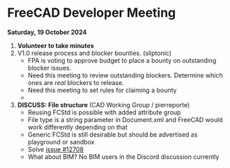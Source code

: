 # FreeCAD Developer Meeting

**Saturday, 19 October 2024**

1. **Volunteer to take minutes**
2. V1.0 release process and blocker bounties. (sliptonic)
   - FPA is voting to approve budget to place a bounty on outstanding blocker issues.
   - Need this meeting to review outstanding blockers. Determine which ones are _real_ blockers to release.
   - Need this meeting to set rules for claiming a bounty
   - 
3. **DISCUSS: File structure** (CAD Working Group / pierreporte)
   - Reusing FCStd is possible with added attribute group
   - File type is a string parameter in Document.xml and FreeCAD would work differently depending on that
   - Generic FCStd is still desirable but should be advertised as playground or sandbox
   - Solve [issue #12708](https://github.com/FreeCAD/FreeCAD/issues/12708)
   - What about BIM? No BIM users in the Discord discussion currently
